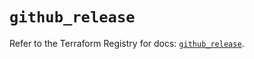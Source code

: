 # `github_release`

Refer to the Terraform Registry for docs: [`github_release`](https://registry.terraform.io/providers/integrations/github/6.7.1/docs/resources/release).
